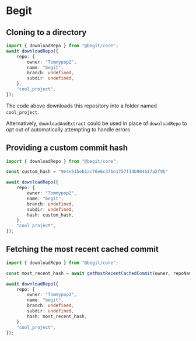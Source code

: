 # Begit

## Cloning to a directory

```ts
import { downloadRepo } from "@begit/core";
await downloadRepo({
	repo: {
		owner: "Tommypop2",
		name: "begit",
		branch: undefined,
		subdir: undefined,
	},
	"cool_project",
});
```

The code above downloads this repository into a folder named `cool_project`.

Alternatively, `downloadAndExtract` could be used in place of `downloadRepo` to opt out of automatically attempting to handle errors

## Providing a custom commit hash

```ts
import { downloadRepo } from "@begit/core";

const custom_hash = "9e4e51beb1ac76e6c37be1757f14b904617a2f9b"

await downloadRepo({
	repo: {
		owner: "Tommypop2",
		name: "begit",
		branch: undefined,
		subdir: undefined,
		hash: custom_hash,
	},
	"cool_project",
});
```

## Fetching the most recent cached commit

```ts
import { downloadRepo } from "@begit/core";

const most_recent_hash = await getMostRecentCachedCommit(owner, repoName); // string | undefined

await downloadRepo({
	repo: {
		owner: "Tommypop2",
		name: "begit",
		branch: undefined,
		subdir: undefined,
		hash: most_recent_hash,
	},
	"cool_project",
});
```

